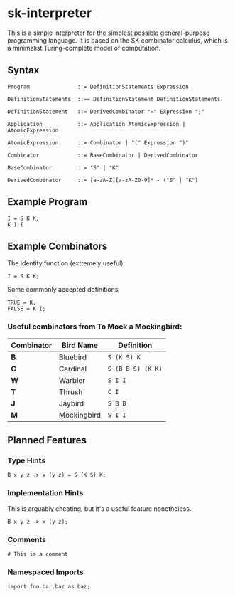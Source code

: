 # sk-interpreter

This is a simple interpreter for the simplest possible general-purpose programming language. It is based on the SK combinator calculus, which is a minimalist Turing-complete model of computation.

## Syntax

```
Program               ::= DefinitionStatements Expression

DefinitionStatements  ::== DefinitionStatement DefinitionStatements

DefinitionStatement   ::= DerivedCombinator "=" Expression ";"

Application           ::= Application AtomicExpression | AtomicExpression

AtomicExpression      ::= Combinator | "(" Expression ")"

Combinator            ::= BaseCombinator | DerivedCombinator

BaseCombinator        ::= "S" | "K"

DerivedCombinator     ::= [a-zA-Z][a-zA-Z0-9]* - ("S" | "K")
```

## Example Program

```
I = S K K;
K I I
```

## Example Combinators

The identity function (extremely useful):

```
I = S K K;
```

Some commonly accepted definitions:

```
TRUE = K;
FALSE = K I;
```

### Useful combinators from To Mock a Mockingbird:

| Combinator | Bird Name   | Definition        |
| ---------- | ----------- | ----------------- |
| **B**      | Bluebird    | `S (K S) K`       |
| **C**      | Cardinal    | `S (B B S) (K K)` |
| **W**      | Warbler     | `S I I`           |
| **T**      | Thrush      | `C I`             |
| **J**      | Jaybird     | `S B B`           |
| **M**      | Mockingbird | `S I I`           |

## Planned Features

### Type Hints

```
B x y z -> x (y z) = S (K S) K;
```

### Implementation Hints

This is arguably cheating, but it's a useful feature nonetheless.

```
B x y z -> x (y z);
```

### Comments

```
# This is a comment
```

### Namespaced Imports

```
import foo.bar.baz as baz;
```
